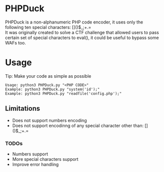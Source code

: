 # PHPDuck

PHPDuck is a non-alphanumeric PHP code encoder, it uses only the following ten special characters: \[]()$_;+.=  
It was originally created to solve a CTF challenge that allowed users to pass certain set of special characters to eval(), it could be useful to bypass some WAFs too.

# Usage
Tip: Make your code as simple as possible
```
Usage: python3 PHPDuck.py "<PHP CODE>"
Example: python3 PHPDuck.py "system('id');"
Example: python3 PHPDuck.py "readfile('config.php');"
```

## Limitations
* Does not support numbers encoding
* Does not support encodinng of any special character other than: \[]()$_;+.=

### TODOs

 - Numbers support
 - More special characters support
 - Improve error handling

